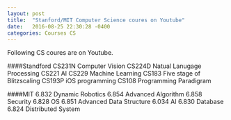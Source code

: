 ```yaml
---
layout: post
title:  "Stanford/MIT Computer Science coures on Youtube"
date:   2016-08-25 22:30:28 -0400
categories: Courses CS
---
```


Following CS coures are on Youtube.

####Standford
CS231N Computer Vision
CS224D Natual Lanugage Processing
CS221  AI
CS229  Machine Learning
CS183  Five stage of Blitzscaling
CS193P iOS programming
CS108  Programming Paradigram 

####MIT
6.832 Dynamic Robotics
6.854 Advanced Algorithm
6.858 Security
6.828 OS
6.851 Advanced Data Structure
6.034 AI
6.830 Database
6.824 Distributed System
